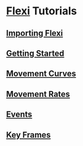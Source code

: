 # [Flexi](../../README.md) Tutorials

## [Importing Flexi](Install.md)

## [Getting Started](GettingStarted.md)

## [Movement Curves](Curves.md)

## [Movement Rates](Rates.md)

## [Events](Events.md)

## [Key Frames](KeyFrames.md)
